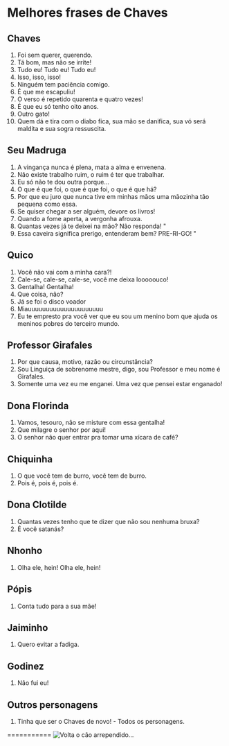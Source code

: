 # Melhores frases de Chaves


## Chaves
1. Foi sem querer, querendo. 
1. Tá bom, mas não se irrite! 
1. Tudo eu! Tudo eu! Tudo eu! 
1. Isso, isso, isso! 
1. Ninguém tem paciência comigo. 
1. É que me escapuliu! 
1. O verso é repetido quarenta e quatro vezes! 
1. É que eu só tenho oito anos. 
1. Outro gato! 
1. Quem dá e tira com o diabo fica, sua mão se danifica, sua vó será maldita e sua sogra ressuscita. 
    
## Seu Madruga
1. A vingança nunca é plena, mata a alma e envenena. 
1. Não existe trabalho ruim, o ruim é ter que trabalhar. 
1. Eu só não te dou outra porque... 
1. O que é que foi, o que é que foi, o que é que há? 
1. Por que eu juro que nunca tive em minhas mãos uma mãozinha tão pequena como essa. 
1. Se quiser chegar a ser alguém, devore os livros! 
1. Quando a fome aperta, a vergonha afrouxa. 
1. Quantas vezes já te deixei na mão? Não responda! "
1. Essa caveira significa prerigo, entenderam bem? PRE-RI-GO! "
    
## Quico
1. Você não vai com a minha cara?! 
1. Cale-se, cale-se, cale-se, você me deixa looooouco! 
1. Gentalha! Gentalha! 
1. Que coisa, não? 
1. Já se foi o disco voador 
1. Miauuuuuuuuuuuuuuuuuuuuu 
1. Eu te empresto pra você ver que eu sou um menino bom que ajuda os meninos pobres do terceiro mundo. 
    
## Professor Girafales
1. Por que causa, motivo, razão ou circunstância? 
1. Sou Linguiça de sobrenome mestre, digo, sou Professor e meu nome é Girafales. 
1. Somente uma vez eu me enganei. Uma vez que pensei estar enganado! 
    
## Dona Florinda
1. Vamos, tesouro, não se misture com essa gentalha! 
1. Que milagre o senhor por aqui! 
1. O senhor não quer entrar pra tomar uma xícara de café? 
    
## Chiquinha
1. O que você tem de burro, você tem de burro.
1. Pois é, pois é, pois é. 
    
## Dona Clotilde
1. Quantas vezes tenho que te dizer que não sou nenhuma bruxa? 
1. É você satanás? 
    
## Nhonho
1. Olha ele, hein! Olha ele, hein! 
    
## Pópis
1. Conta tudo para a sua mãe! 
    
## Jaiminho
1. Quero evitar a fadiga. 

## Godinez
1. Não fui eu!
    
## Outros personagens
1. Tinha que ser o Chaves de novo! - Todos os personagens.

===========
![Volta o cão arrependido...](volta_o_cao.gif)
